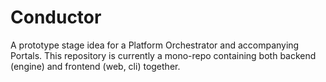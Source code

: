 # Conductor

A prototype stage idea for a Platform Orchestrator and accompanying Portals. This repository is currently a mono-repo 
containing both backend (engine) and frontend (web, cli) together. 